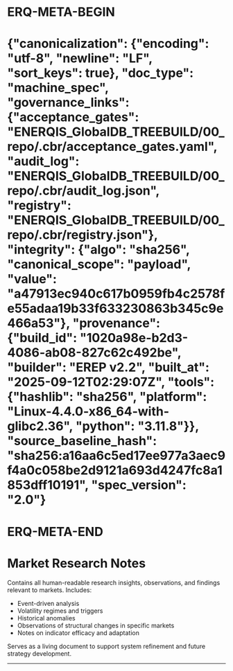 # ERQ-META-BEGIN
# {"canonicalization": {"encoding": "utf-8", "newline": "LF", "sort_keys": true}, "doc_type": "machine_spec", "governance_links": {"acceptance_gates": "ENERQIS_GlobalDB_TREEBUILD/00_repo/.cbr/acceptance_gates.yaml", "audit_log": "ENERQIS_GlobalDB_TREEBUILD/00_repo/.cbr/audit_log.json", "registry": "ENERQIS_GlobalDB_TREEBUILD/00_repo/.cbr/registry.json"}, "integrity": {"algo": "sha256", "canonical_scope": "payload", "value": "a47913ec940c617b0959fb4c2578fe55adaa19b33f633230863b345c9e466a53"}, "provenance": {"build_id": "1020a98e-b2d3-4086-ab08-827c62c492be", "builder": "EREP v2.2", "built_at": "2025-09-12T02:29:07Z", "tools": {"hashlib": "sha256", "platform": "Linux-4.4.0-x86_64-with-glibc2.36", "python": "3.11.8"}}, "source_baseline_hash": "sha256:a16aa6c5ed17ee977a3aec9f4a0c058be2d9121a693d4247fc8a1853dff10191", "spec_version": "2.0"}
# ERQ-META-END
# Market Research Notes

Contains all human-readable research insights, observations, and findings relevant to markets. Includes:

- Event-driven analysis
- Volatility regimes and triggers
- Historical anomalies
- Observations of structural changes in specific markets
- Notes on indicator efficacy and adaptation

Serves as a living document to support system refinement and future strategy development.







----